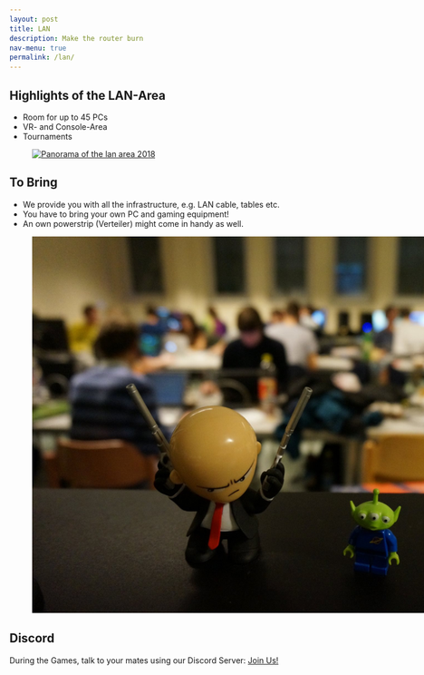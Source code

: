 ```yaml
---
layout: post
title: LAN
description: Make the router burn
nav-menu: true
permalink: /lan/
---
```


## Highlights of the LAN-Area

* Room for up to 45 PCs
* VR- and Console-Area
* Tournaments

<figure>
   <a href="/assets/images/lan/lan_panorma.jpg">
   <img src="/assets/images/lan/lan_panorma.jpg" style="max-width: 1000px;"
      alt="Panorama of the lan area 2018" />
   </a>
   <figcaption></figcaption>
</figure>

## To Bring
* We provide you with all the infrastructure, e.g. LAN cable, tables etc.
* You have to bring your own PC and gaming equipment!
* An own powerstrip (Verteiler) might come in handy as well. 

<figure>
   <a href="/assets/images/lan/hitman.jpg">
   <img src="/assets/images/lan/hitman.jpg" style="max-width: 1000px;"
      alt="Hitman figure with blurred lan in background" />
   </a>
   <figcaption></figcaption>
</figure>

## Discord

During the Games, talk to your mates using our Discord Server: [Join Us!](https://discord.gg/46Hg8v57s9)
